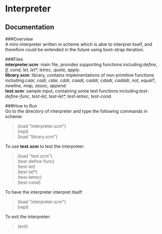 Interpreter
===========

Documentation
-------------

###Overview<br/>
A mini-interpreter written in scheme which is able to interpret itself, and therefore could be extended in the future using boot-strap iteration.

###Files<br/>
<b>interpreter.scm</b>: main file, provides supporting functions including:<i>define, if, cond, let, let*, letrec, quote, apply</i>.<br/>
<b>library.scm</b>: library, contains implementations of non-primitive functions including:<i>caar, cadr, cdar, cddr, caadr, caddr, cdadr, cadddr, not, equal?, newline, map, assoc, append</i>.<br/>
<b>test.scm</b>: sample input, containing some test functions including:<i>test-define-func, test-let, test-let*, test-letrec, test-cond</i>.<br/>

###How to Run<br/>
Go to the directory of interpreter and type the following commands in scheme:
>	(load "interpreter.scm")<br/>
	(repl)<br/>
	(load "library.scm")<br/>

To use <b>test.scm</b> to test the interpreter:
>	(load "test.scm")<br/>
	(test-define-func)<br/>
	(test-let)<br/>
	(test-let*)<br/>
	(test-letrec)<br/>
	(test-cond)<br/>

To have the interpreter interpret itself:
>	(load "interpreter.scm")<br/>
	(repl)<br/>

To exit the interpreter:
>	(exit)<br/>

